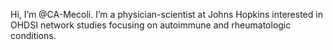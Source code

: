 Hi, I’m @CA-Mecoli. I’m a physician-scientist at Johns Hopkins interested in OHDSI network studies focusing on autoimmune and rheumatologic conditions. 


<!---
CA-Mecoli/CA-Mecoli is a ✨ special ✨ repository because its `README.md` (this file) appears on your GitHub profile.
You can click the Preview link to take a look at your changes.
--->
